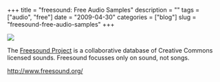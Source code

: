 +++
title = "freesound: Free Audio Samples"
description = ""
tags = ["audio", "free"]
date = "2009-04-30"
categories = ["blog"]
slug = "freesound-free-audio-samples"
+++



  <div class="notebook-screenshot"><a href="http://www.freesound.org/"><img src="//media.konigi.com/bluga/wt49f9bb5198f3f.jpg"/></a></div><p>The <a href="http://www.freesound.org/">Freesound Project</a> is a collaborative database of Creative Commons licensed sounds. Freesound focusses only on sound, not songs.</p>
    
  <a href="http://www.freesound.org/">http://www.freesound.org/</a>
